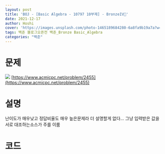 ```yaml
---
layout: post
title: 'BOJ - [Basic Algebra - 10797 10부제] - BronzeIV🥉'
date: 2021-12-17
author: Hoshi
cover: 'https://images.unsplash.com/photo-1465189684280-6a8fa9b19a7a?w=1600&q=900'
tags: 백준 블로그오픈전 백준_Bronze Basic_Algebra
categories: "백준"
---
```

# 문제
![]({{site.url}}/assets/img/posts_img/2455.png)
[https://www.acmicpc.net/problem/2455](https://www.acmicpc.net/problem/2455)

# 설명
난이도가 매우낮고 정답비율도 매우 높은문제라 더 설명할게 없다... 그냥 입력받은 값을 서로 대조하는소스가 주를 이룸

# 코드

```c

```
